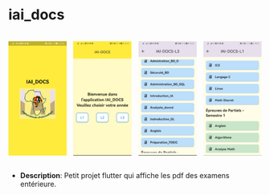 # iai_docs


<br/>

<div style="display: flex; justify-content: space-between;">
  <img src="img/image_1.jpg" alt="Image 1" width="23%" />
  <img src="img/image_2.jpg" alt="Image 2" width="23%" />
  <img src="img/image_3.jpg" alt="Image 3" width="23%" />
  <img src="img/image_4.jpg" alt="Image 4" width="23%" />
</div>

<br/>

- **Description**: Petit projet  flutter  qui affiche les pdf des examens entérieure.
